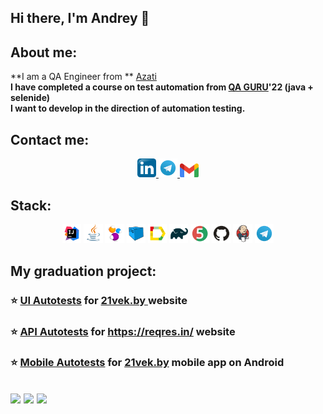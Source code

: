  ## Hi there, I'm Andrey 👋
 
 ## About me:
**I am a QA Engineer from ** <a target="_blank" href="https://azati.ai/">Azati</a><br>
**I have completed a course on test automation from <a target="_blank" href="https://qa.guru/"> QA GURU</a>'22 (java + selenide)**<br>
**I want to develop in the direction of automation testing.**
  
  ## Contact me:
<div id="badges" align="center">
  <a href="https://www.linkedin.com/in/qa-andrei-gordey/">
    <img width="6%" src="image/logo/Linkedin.svg.png" alt="LinkedIn Badge"/>
  </a>
  <a href="https://t.me/Gordey_Andrei">
    <img width="6%" src="image/logo/Telegram.svg" alt="Telegram Badge"/>
  </a>
   <a href="mailto:gordey.andrej@gmail.com">
    <img width="6%" src="image/logo/Gmail.svg" alt="Gmail Badge"/>
  </a>
</div>
  
  
  
 ## Stack:
 <p align="center">
<img width="6%" title="Idea" src="image/logo/Idea.svg">
<img width="6%" title="Java" src="image/logo/Java.svg">
<img width="6%" title="Selenide" src="image/logo/Selenide.svg">
<img width="6%" title="Selenoid" src="image/logo/Selenoid.svg">
<img width="6%" title="Allure Report" src="image/logo/Allure.svg">
<img width="6%" title="Gradle" src="image/logo/Gradle.svg">
<img width="6%" title="JUnit5" src="image/logo/Junit5.svg">
<img width="6%" title="GitHub" src="image/logo/GitHub.svg">
<img width="6%" title="Jenkins" src="image/logo/Jenkins.svg">
<img width="6%" title="Telegram" src="image/logo/Telegram.svg">
</p>


  ## My graduation project:
### :star: <a target="_blank" href="https://github.com/AGordey/Diplom_UI_Test_Part_1">UI Autotests</a> for <a target="_blank" href="https://www.21vek.by/"> 21vek.by </a> website

### :star: <a target="_blank" href="https://github.com/AGordey/Diplom_API_Test_Part_2">API Autotests</a> for <a target="_blank" href="https://reqres.in/">https://reqres.in/ </a> website

### :star: <a target="_blank" href="https://github.com/AGordey/Diplom_Mobile_Test_Part_3">Mobile Autotests</a> for <a target="_blank" href="https://play.google.com/store/apps/details?id=com.twentyonevek&hl=ru"> 21vek.by</a> mobile app on Android







![](http://github-profile-summary-cards.vercel.app/api/cards/stats?username=AGordey)
![](http://github-profile-summary-cards.vercel.app/api/cards/repos-per-language?username=AGordey) 
![](https://github-profile-summary-cards.vercel.app/api/cards/profile-details?username=AGordey)
---
